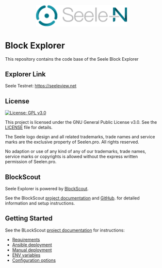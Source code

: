 <h1 align="center">
    <img src="./assets/seele-logo.png" alt="Seele Logo" width="300" />
</h1>

# Block Explorer

This repository contains the code base of the Seele Block Explorer

## Explorer Link

Seele Testnet: https://seeleview.net

## License

[![License: GPL v3.0](https://img.shields.io/badge/License-GPL%20v3-blue.svg)](https://www.gnu.org/licenses/gpl-3.0)

This project is licensed under the GNU General Public License v3.0. See the [LICENSE](LICENSE) file for details.

The Seele logo design and all related trademarks, trade names and service marks are the exclusive property of Seelen.pro. All rights reserved.

No adaption or use of any kind of any of our trademarks, trade names, service marks or copyrights is allowed without the express written permission of Seelen.pro.

## BlockScout

Seele Explorer is powered by [BlockScout](https://github.com/blockscout/blockscout).

See the BlockScout [project documentation](https://docs.blockscout.com/) and [GitHub](https://github.com/blockscout/blockscout). for detailed information and setup instructions.

## Getting Started

See the BLockScout [project documentation](https://docs.blockscout.com/) for instructions:
- [Requirements](https://docs.blockscout.com/for-developers/information-and-settings/requirements)
- [Ansible deployment](https://docs.blockscout.com/for-developers/ansible-deployment)
- [Manual deployment](https://docs.blockscout.com/for-developers/manual-deployment)
- [ENV variables](https://docs.blockscout.com/for-developers/information-and-settings/env-variables)
- [Configuration options](https://docs.blockscout.com/for-developers/configuration-options)
